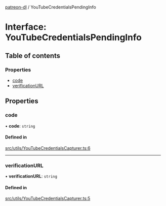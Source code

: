 [patreon-dl](../README.md) / YouTubeCredentialsPendingInfo

# Interface: YouTubeCredentialsPendingInfo

## Table of contents

### Properties

- [code](YouTubeCredentialsPendingInfo.md#code)
- [verificationURL](YouTubeCredentialsPendingInfo.md#verificationurl)

## Properties

### code

• **code**: `string`

#### Defined in

[src/utils/YouTubeCredentialsCapturer.ts:6](https://github.com/patrickkfkan/patreon-dl/blob/e9fb122/src/utils/YouTubeCredentialsCapturer.ts#L6)

___

### verificationURL

• **verificationURL**: `string`

#### Defined in

[src/utils/YouTubeCredentialsCapturer.ts:5](https://github.com/patrickkfkan/patreon-dl/blob/e9fb122/src/utils/YouTubeCredentialsCapturer.ts#L5)
